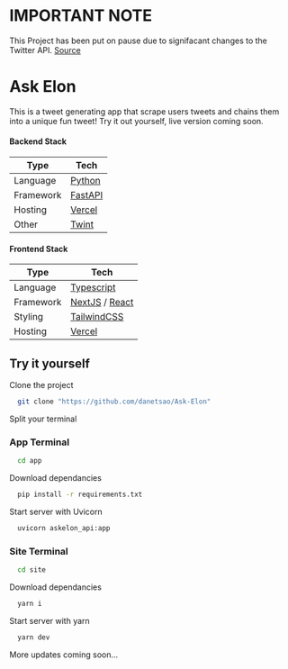 # IMPORTANT NOTE

This Project has been put on pause due to signifacant changes to the Twitter API. [Source](https://gist.github.com/moxak/ed83dd4169112a0b1669500fe855101a)


# Ask Elon
This is a tweet generating app that scrape users tweets and chains them into a unique fun tweet! Try it out yourself, live version coming soon.
#### Backend Stack

| Type      | Tech                                                         |
| --------- | ------------------------------------------------------------ |
| Language  | [Python](https://www.python.org/)                            |
| Framework | [FastAPI](https://fastapi.tiangolo.com/)                     |
| Hosting   | [Vercel](https://vercel.com)                                 |
| Other     | [Twint](https://github.com/twintproject/twint)|

#### Frontend Stack

| Type      | Tech                                                         |
| --------- | ------------------------------------------------------------ |
| Language  | [Typescript](https://www.typescriptlang.org/)                |
| Framework | [NextJS](https://nextjs.org/) / [React](https://reactjs.org/) |
| Styling   | [TailwindCSS](https://tailwindcss.com/)                      |
| Hosting   | [Vercel](https://vercel.com)                                 |

## Try it yourself

Clone the project

```bash
  git clone "https://github.com/danetsao/Ask-Elon"
```

Split your terminal
### App Terminal

```bash
  cd app
```
Download dependancies

```bash
  pip install -r requirements.txt
```
Start server with Uvicorn
```bash
  uvicorn askelon_api:app
```
### Site Terminal

```bash
  cd site
```
Download dependancies

```bash
  yarn i
```
Start server with yarn
```bash
  yarn dev
```


More updates coming soon...
